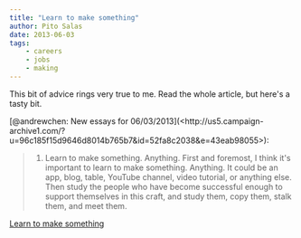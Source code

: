 ```yaml
---
title: "Learn to make something"
author: Pito Salas
date: 2013-06-03
tags:
    - careers
    - jobs
    - making
---
```




This bit of advice rings very true to me. Read the whole article, but here's a
tasty bit.

[@andrewchen: New essays for 06/03/2013](<http://us5.campaign-
archive1.com/?u=96c185f15d9646d8014b765b7&id=52fa8c2038&e=43eab98055>):

> 1) Learn to make something. Anything. First and foremost, I think it's
> important to learn to make something. Anything. It could be an app, blog,
> table, YouTube channel, video tutorial, or anything else. Then study the
> people who have become successful enough to support themselves in this
> craft, and study them, copy them, stalk them, and meet them.




[Learn to make something](None)
